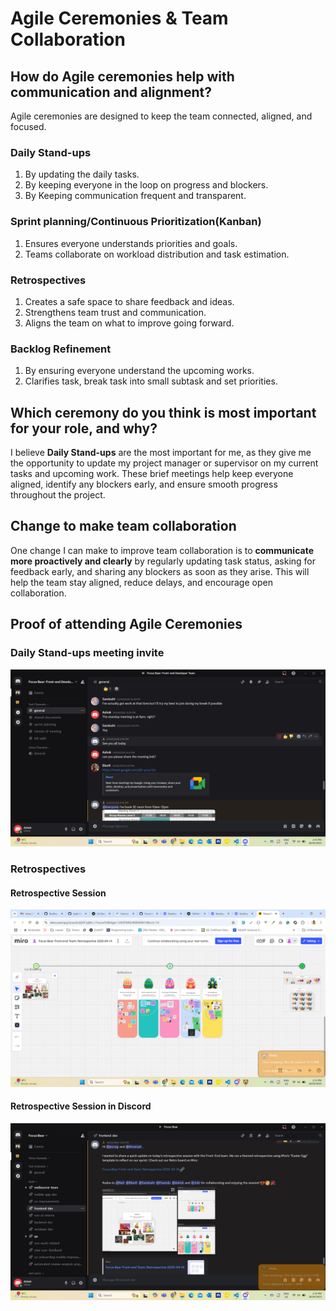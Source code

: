 # Agile Ceremonies & Team Collaboration

## How do Agile ceremonies help with communication and alignment?

Agile ceremonies are designed to keep the team connected, aligned, and focused.

### Daily Stand-ups
1. By updating the daily tasks.
2. By keeping everyone in the loop on progress and blockers.
3. By Keeping communication frequent and transparent.

### Sprint planning/Continuous Prioritization(Kanban)
1. Ensures everyone understands priorities and goals.
2. Teams collaborate on workload distribution and task estimation.

### Retrospectives
1. Creates a safe space to share feedback and ideas. 
2. Strengthens team trust and communication. 
3. Aligns the team on what to improve going forward.

### Backlog Refinement
1. By ensuring everyone understand the upcoming works.
2. Clarifies task, break task into small subtask and set priorities.

## Which ceremony do you think is most important for your role, and why?
I believe **Daily Stand-ups** are the most important for me, as they give me the opportunity to update my project manager or supervisor on my current tasks and upcoming work. These brief meetings help keep everyone aligned, identify any blockers early, and ensure smooth progress throughout the project.

## Change to make team collaboration
One change I can make to improve team collaboration is to **communicate more proactively and clearly** by regularly updating task status, asking for feedback early, and sharing any blockers as soon as they arise. This will help the team stay aligned, reduce delays, and encourage open collaboration.

## Proof of attending Agile Ceremonies

### Daily Stand-ups meeting invite
![Daily stand-ups meeting invite](https://github.com/ashokneupane/ashokneupane-intern-repo/blob/main/duplicate-repo/images/working_in_agile_team/meeting_invite.png)

### Retrospectives
#### Retrospective Session
![Retrospective Session](https://github.com/ashokneupane/ashokneupane-intern-repo/blob/main/duplicate-repo/images/working_in_agile_team/retrospective_session.png)

#### Retrospective Session in Discord
![Retrospective Session in Discord](https://github.com/ashokneupane/ashokneupane-intern-repo/blob/main/duplicate-repo/images/working_in_agile_team/discord_retrospective_session.png)


